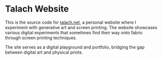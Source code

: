 # Talach Website

This is the source code for [talach.net](https://talach.net), a personal website where I experiment with generative art and screen printing. The website showcases various digital experiments that sometimes find their way onto fabric through screen printing techniques.

The site serves as a digital playground and portfolio, bridging the gap between digital art and physical prints. 